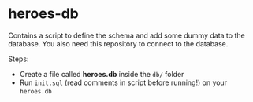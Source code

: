 # heroes-db

Contains a script to define the schema and add some dummy data to the database. You also need this repository to connect to the database.

Steps:
- Create a file called <strong>heroes.db</strong> inside the `db/` folder
- Run `init.sql` (read comments in script before running!) on your `heroes.db`


